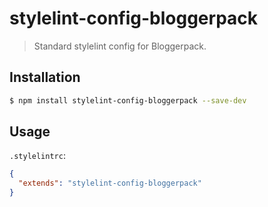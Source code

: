 # stylelint-config-bloggerpack

> Standard stylelint config for Bloggerpack.

## Installation

```bash
$ npm install stylelint-config-bloggerpack --save-dev
```

## Usage

`.stylelintrc`:

```json
{
  "extends": "stylelint-config-bloggerpack"
}
```
